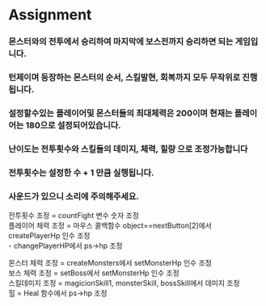 # Assignment

### 몬스터와의 전투에서 승리하여 마지막에 보스전까지 승리하면 되는 게임입니다.

### 턴제이며 등장하는 몬스터의 순서, 스킬발현, 회복까지 모두 무작위로 진행됩니다.

### 설정할수있는 플레이어및 몬스터들의 최대체력은 200이며 현재는 플레이어는 180으로 설정되어있습니다.

### 난이도는 전투횟수와 스킬들의 데미지, 체력, 힐량 으로 조정가능합니다

### 전투횟수는 설정한 수 + 1 만큼 실행됩니다.

### 사운드가 있으니 소리에 주의해주세요.

 전투횟수 조정 = countFight 변수 숫자 조정  
 플레이어 체력 조정 = 마우스 콜백함수 object==nextButton[2]에서 createPlayerHp 인수 조정  
                    - changePlayerHP에서 ps->hp 조정  

몬스터 체력 조정 = createMonsters에서 setMonsterHp 인수 조정  
보스 체력 조정 = setBoss에서 setMonsterHp 인수 조정  
스킬데미지 조정 = magicionSkill1, monsterSkill, bossSkill에서 데미지 조정  
힐 = Heal 함수에서 ps->hp 조정  

